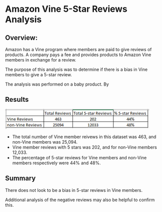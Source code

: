 # Amazon Vine 5-Star Reviews Analysis
## Overview:
Amazon has a Vine program where members are paid to give reviews of products. A company pays a fee and provides products to Amazon Vine members in exchange for a review.
  
The purpose of this analysis was to determine if there is a bias in Vine members to give a 5-star review.  
  
The analysis was performed on a baby product. By
## Results
!['5-star-reviews_analysis.PNG'](./Resources/5-star-review_analysis.PNG)
* The total number of Vine member reivews in this dataset was 463, and non-Vine members was 25,094.
* Vine member reviews with 5 stars was 202, and for non-Vine members 12,033.
* The percentage of 5-star reviews for Vine members and non-Vine members respectively were 44% and 48%.
## Summary
There does not look to be a bias in 5-star reviews in Vine members.  
  
Additional analysis of the negative reviews may also be helpful to confirm this.
